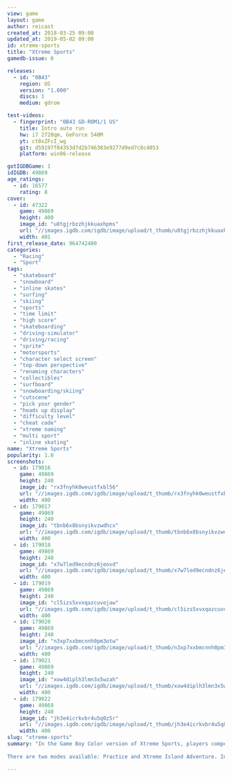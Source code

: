 ```yaml
---
view: game
layout: game
author: reicast
created_at: 2018-03-25 09:00
updated_at: 2019-05-02 09:00
id: xtreme-sports
title: "Xtreme Sports"
gamedb-issue: 0

releases:
  - id: "0B43"
    region: US
    version: "1.000"
    discs: 1
    medium: gdrom

test-videos:
  - fingerprint: "0B43 GD-ROM1/1 US"
    title: Intro auto run
    hw: i7 2720qm, GeForce 540M
    yt: ct0xZFcI_wg
    git: d59197f84353d7d2b746383e9277d9ed7c8c4053
    platform: win86-release

gotIGDBGame: 1
idIGDB: 49869
age_ratings:
  - id: 16577
    rating: 8
cover:
  - id: 47322
    game: 49869
    height: 400
    image_id: "u8tgjrbzzhjkkuaxhpms"
    url: "//images.igdb.com/igdb/image/upload/t_thumb/u8tgjrbzzhjkkuaxhpms.jpg"
    width: 401
first_release_date: 964742400
categories:
  - "Racing"
  - "Sport"
tags:
  - "skateboard"
  - "snowboard"
  - "inline skates"
  - "surfing"
  - "skiing"
  - "sports"
  - "time limit"
  - "high score"
  - "skateboarding"
  - "driving-simulator"
  - "driving/racing"
  - "sprite"
  - "motorsports"
  - "character select screen"
  - "top-down perspective"
  - "renaming characters"
  - "collectibles"
  - "surfboard"
  - "snowboarding/skiing"
  - "cutscene"
  - "pick your gender"
  - "heads up display"
  - "difficulty level"
  - "cheat code"
  - "xtreme naming"
  - "multi sport"
  - "inline skating"
name: "Xtreme Sports"
popularity: 1.0
screenshots:
  - id: 179016
    game: 49869
    height: 240
    image_id: "rx3fnyhk0weustfxbl56"
    url: "//images.igdb.com/igdb/image/upload/t_thumb/rx3fnyhk0weustfxbl56.jpg"
    width: 400
  - id: 179017
    game: 49869
    height: 240
    image_id: "tbnb6x8bsnyikvzwdhcx"
    url: "//images.igdb.com/igdb/image/upload/t_thumb/tbnb6x8bsnyikvzwdhcx.jpg"
    width: 400
  - id: 179018
    game: 49869
    height: 240
    image_id: "x7w7led9ecndnz6jeovd"
    url: "//images.igdb.com/igdb/image/upload/t_thumb/x7w7led9ecndnz6jeovd.jpg"
    width: 400
  - id: 179019
    game: 49869
    height: 240
    image_id: "cl5izs5xvxqazcuvojaw"
    url: "//images.igdb.com/igdb/image/upload/t_thumb/cl5izs5xvxqazcuvojaw.jpg"
    width: 400
  - id: 179020
    game: 49869
    height: 240
    image_id: "n3xp7xxbmcnnh0pm3otw"
    url: "//images.igdb.com/igdb/image/upload/t_thumb/n3xp7xxbmcnnh0pm3otw.jpg"
    width: 400
  - id: 179021
    game: 49869
    height: 240
    image_id: "xow4diplh3lmn3x5wzah"
    url: "//images.igdb.com/igdb/image/upload/t_thumb/xow4diplh3lmn3x5wzah.jpg"
    width: 400
  - id: 179022
    game: 49869
    height: 240
    image_id: "jh3e4icrkvbr4u5q0z5r"
    url: "//images.igdb.com/igdb/image/upload/t_thumb/jh3e4icrkvbr4u5q0z5r.jpg"
    width: 400
slug: "xtreme-sports"
summary: "In the Game Boy Color version of Xtreme Sports, players compete against more than 200 computer-controlled opponents on 25 different tracks in sports such as street luge, skateboarding, inline skating, surfing and skyboarding. At the start of the game, players choose between characters Guppi and Fin and set off on a trip sponsored by the Xtreme Cola Company, which has invited all extreme sports athletes to Xtreme Sports Island to compete in a tournament. Among the people players encounter are the members of the Bone-Heads gang, who are the antagonists. The player's objective is to unravel the mystery behind them and win the tournament at the same time. 
 
There are two modes available: Practice and Xtreme Island Adventure. In the former, players can participate in 15 different challenges with 3 difficulty settings. In the latter, players move around the island participating in events and exploring the surroundings. Some of the people players meet will give the player clues to solving the mystery of the Bone-Heads while others will issue challenges to compete in various sports. Players collect medals as the player win events. Players must win a certain number of easier challenges before the referees will allow the player into the tougher ones. Along the way players can also find Twitchy Shakes, which are special drinks that will increase the player's abilities depending on the next event the player enters. Players may be able to attain higher speeds or even become invincible."

---
```

